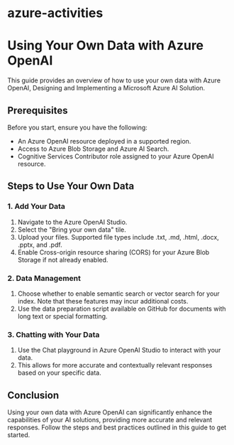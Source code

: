 # azure-activities
# Using Your Own Data with Azure OpenAI

This guide provides an overview of how to use your own data with Azure OpenAI, Designing and Implementing a Microsoft Azure AI Solution.

## Prerequisites

Before you start, ensure you have the following:
- An Azure OpenAI resource deployed in a supported region.
- Access to Azure Blob Storage and Azure AI Search.
- Cognitive Services Contributor role assigned to your Azure OpenAI resource.

## Steps to Use Your Own Data

### 1. Add Your Data

1. Navigate to the Azure OpenAI Studio.
2. Select the "Bring your own data" tile.
3. Upload your files. Supported file types include .txt, .md, .html, .docx, .pptx, and .pdf.
4. Enable Cross-origin resource sharing (CORS) for your Azure Blob Storage if not already enabled.

### 2. Data Management

1. Choose whether to enable semantic search or vector search for your index. Note that these features may incur additional costs.
2. Use the data preparation script available on GitHub for documents with long text or special formatting.

### 3. Chatting with Your Data

1. Use the Chat playground in Azure OpenAI Studio to interact with your data.
2. This allows for more accurate and contextually relevant responses based on your specific data.


## Conclusion

Using your own data with Azure OpenAI can significantly enhance the capabilities of your AI solutions, providing more accurate and relevant responses. Follow the steps and best practices outlined in this guide to get started.

